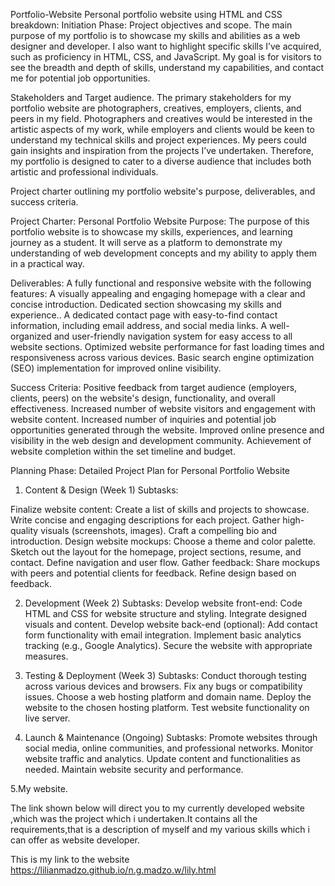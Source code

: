 Portfolio-Website
Personal portfolio website using HTML and CSS breakdown:
Initiation Phase:
Project objectives and scope.
The main purpose of my portfolio is to showcase my skills and abilities as a web designer and developer. I also want to highlight specific skills I’ve acquired, such as proficiency in HTML, CSS, and JavaScript. My goal is for visitors to see the breadth and depth of skills, understand my capabilities, and contact me for potential job opportunities.

Stakeholders and Target audience.
The primary stakeholders for my portfolio website are photographers, creatives, employers, clients, and peers in my field. Photographers and creatives would be interested in the artistic aspects of my work, while employers and clients would be keen to understand my technical skills and project experiences. My peers could gain insights and inspiration from the projects I’ve undertaken. Therefore, my portfolio is designed to cater to a diverse audience that includes both artistic and professional individuals.

Project charter outlining my portfolio website's purpose, deliverables, and success criteria.

Project Charter: Personal Portfolio Website
Purpose:
The purpose of this portfolio website is to showcase my skills, experiences, and learning journey as a student. It will serve as a platform to demonstrate my understanding of web development concepts and my ability to apply them in a practical way.

Deliverables:
A fully functional and responsive website with the following features:
A visually appealing and engaging homepage with a clear and concise introduction. Dedicated section showcasing my skills and experience.. A dedicated contact page with easy-to-find contact information, including email address, and social media links. A well-organized and user-friendly navigation system for easy access to all website sections. Optimized website performance for fast loading times and responsiveness across various devices. Basic search engine optimization (SEO) implementation for improved online visibility.

Success Criteria:
Positive feedback from target audience (employers, clients, peers) on the website's design, functionality, and overall effectiveness. Increased number of website visitors and engagement with website content. Increased number of inquiries and potential job opportunities generated through the website. Improved online presence and visibility in the web design and development community. Achievement of website completion within the set timeline and budget.

Planning Phase:
Detailed Project Plan for Personal Portfolio Website
1. Content & Design (Week 1)
Subtasks:

Finalize website content:
Create a list of skills and projects to showcase. Write concise and engaging descriptions for each project. Gather high-quality visuals (screenshots, images). Craft a compelling bio and introduction. Design website mockups: Choose a theme and color palette. Sketch out the layout for the homepage, project sections, resume, and contact. Define navigation and user flow. Gather feedback: Share mockups with peers and potential clients for feedback. Refine design based on feedback.

2. Development (Week 2)
Subtasks:
Develop website front-end:
Code HTML and CSS for website structure and styling. Integrate designed visuals and content. Develop website back-end (optional): Add contact form functionality with email integration. Implement basic analytics tracking (e.g., Google Analytics). Secure the website with appropriate measures.

3. Testing & Deployment (Week 3)
Subtasks:
Conduct thorough testing across various devices and browsers. Fix any bugs or compatibility issues. Choose a web hosting platform and domain name. Deploy the website to the chosen hosting platform. Test website functionality on live server.

4. Launch & Maintenance (Ongoing)
Subtasks:
Promote websites through social media, online communities, and professional networks. Monitor website traffic and analytics. Update content and functionalities as needed. Maintain website security and performance.

5.My website.

The link shown below will direct you to my currently developed website ,which was the project which i undertaken.It contains all the requirements,that is a description of myself and my various skills which i can offer as website developer.

This is my link to the website https://lilianmadzo.github.io/n.g.madzo.w/lily.html
